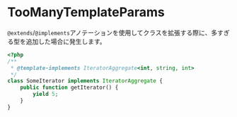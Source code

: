 # TooManyTemplateParams
`@extends`/`@implements`アノテーションを使用してクラスを拡張する際に、多すぎる型を追加した場合に発生します。

```php
<?php
/** 
 * @template-implements IteratorAggregate<int, string, int> 
 */
class SomeIterator implements IteratorAggregate {
    public function getIterator() {
        yield 5;
    }
}
```
